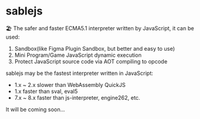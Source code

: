 # sablejs
🏖️ The safer and faster ECMA5.1 interpreter written by JavaScript, it can be used:
1. Sandbox(like Figma Plugin Sandbox, but better and easy to use)
2. Mini Program/Game JavaScript dynamic execution
3. Protect JavaScript source code via AOT compiling to opcode

sablejs may be the fastest interpreter written in JavaScript:
* 1.x ~ 2.x slower than WebAssembly QuickJS
* 1.x faster than sval, eval5
* 7.x ~ 8.x faster than js-interpreter, engine262, etc.

It will be coming soon...
